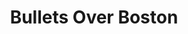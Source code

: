 ---
title: Bullets Over Boston
layout: program_layout
permalink: /program/bullets/information
showKey: bullets
theme: summer-mysteries
shows:
  - title: Samantha Spade and the Steve Starr Caper
    showKey: spade
    contentNote: "Content context note"
    contentWarnings:
      - Guns and gun violence
      - Murder
      - Alcohol
    soundWarnings:
      - Gunshots at approximately X min (practical)
  - title: After the Thin Man
    showKey: thinman
    contentNote: "Content context note"
    contentWarnings:
      - Guns and gun violence
      - Murder
      - Alcohol
    soundWarnings:
      - Gunshots at approximately X min (practical)
venues:
  - church
  - mosesian
---
